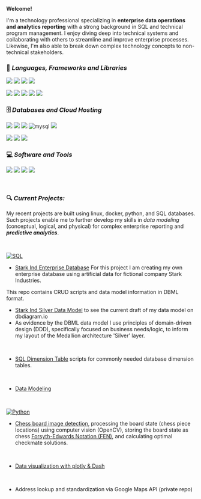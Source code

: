 **Welcome!** 

I'm a technology professional specializing in **enterprise data operations and analytics reporting** with a strong background in SQL and technical program management. I enjoy diving deep into technical systems and collaborating with others to streamline and improve enterprise processes. Likewise, I'm also able to break down complex technology concepts to non-technical stakeholders.
<br>

### 🧰 ***Languages, Frameworks and Libraries***

<p>
    <img src="https://img.shields.io/badge/Shell_Script-121011?style=for-the-badge&logo=gnu-bash&logoColor=white" /> 
    <img src="https://img.shields.io/badge/Docker-2CA5E0?style=for-the-badge&logo=docker&logoColor=white"/> 
    <img src="https://img.shields.io/badge/Apache_Kafka-231F20?style=for-the-badge&logo=apache-kafka&logoColor=white"/> 
    <img src="https://img.shields.io/badge/Apache_Spark-FFFFFF?style=for-the-badge&logo=apachespark&logoColor=#E35A16">
</p>

<p>
    <img src="https://img.shields.io/badge/Python-FFD43B?style=for-the-badge&logo=python&logoColor=blue" />
    <img src="https://img.shields.io/badge/Numpy-777BB4?style=for-the-badge&logo=numpy&logoColor=white" /> 
    <img src="https://img.shields.io/badge/Pandas-2C2D72?style=for-the-badge&logo=pandas&logoColor=white" />  
    <img src="https://img.shields.io/badge/Plotly-239120?style=for-the-badge&logo=plotly&logoColor=white" />
    <img src="https://img.shields.io/badge/OpenCV-27338e?style=for-the-badge&logo=OpenCV&logoColor=white" /> 
</p>

### 🗄️ ***Databases and Cloud Hosting***

<p>
    <img src="https://img.shields.io/badge/PostgreSQL-316192?style=for-the-badge&logo=postgresql&logoColor=white" />
    <img src="https://img.shields.io/badge/PLSQL-F80000?style=for-the-badge&logo=oracle&logoColor=black" /> 
    <img src="https://img.shields.io/badge/Microsoft_SQL_Server-CC2927?style=for-the-badge&logo=microsoft-sql-server&logoColor=white" />
    <img alt="mysql" src="https://img.shields.io/badge/MySQL-005C84?style=for-the-badge&logo=mysql&logoColor=white">
    <img src="https://img.shields.io/badge/Sqlite-003B57?style=for-the-badge&logo=sqlite&logoColor=white" />  
</p>

<p>
    <img src="https://img.shields.io/badge/Amazon AWS-FF9900?style=for-the-badge&logo=amazonaws&logoColor=white" />
    <img src="https://img.shields.io/badge/microsoft%20azure-0089D6?style=for-the-badge&logo=microsoft-azure&logoColor=white" />  
    <img src="https://img.shields.io/badge/Google_Cloud-4285F4?style=for-the-badge&logo=google-cloud&logoColor=white" /> 
</p>


### 💻 ***Software and Tools***

<p>
    <img src="https://img.shields.io/badge/GitHub-100000?style=for-the-badge&logo=github&logoColor=white" />  
    <img src="https://img.shields.io/badge/PyCharm-000000.svg?&style=for-the-badge&logo=PyCharm&logoColor=white" />
    <img src="https://img.shields.io/badge/Jupyter-F37626.svg?&style=for-the-badge&logo=Jupyter&logoColor=white" />
    <img src="https://img.shields.io/badge/Postman-FF6C37?style=for-the-badge&logo=Postman&logoColor=white"/> 
</p>

<br>

### 🔍 ***Current Projects:***

My recent projects are built using linux, docker, python, and SQL databases. Such projects enable me to further develop my skills in *data modeling* (conceptual, logical, and physical) for complex enterprise reporting and ***predictive analytics***.

<br>
  
<p><a href="https://github.com/search?q=user%3ADenverCoder1+language%3Asql"><img alt="SQL" src="https://custom-icon-badges.demolab.com/badge/SQL-025E8C.svg?logo=database&logoColor=white"></a></p>
    
- [Stark Ind Enterprise Database](https://github.com/sean-gits-py/stark_corp_dataset/tree/main) For this project I am creating my own enterprise database using artificial data for fictional company Stark Industries.

This repo contains CRUD scripts and data model information in DBML format.
* [Stark Ind Silver Data Model](https://dbdiagram.io/d/enterprise-data-model-65fda536ae072629ceba2dbb) to see the current draft of my data model on dbdiagram.io
* As evidence by the DBML data model I use principles of domain-driven design (DDD), specifically focused on business needs/logic, to inform my layout of the Medallion architecture 'Silver' layer.
  
<br>

- [SQL Dimension Table](https://github.com/sean-gits-py/sql_dimension_tables) scripts for commonly needed database dimension tables.
  
<br>

- [Data Modeling](https://github.com/sean-gits-py/sql_dimension_tables/tree/main/data_models)

<br>

<p><a href="https://github.com/search?q=user%3ADenverCoder1+language%3Apython"><img alt="Python" src="https://img.shields.io/badge/Python-14354C.svg?logo=python&logoColor=white"></a></p>

- [Chess board image detection](https://github.com/sean-gits-py/chess), processing the board state (chess piece locations) using computer vision (OpenCV), storing the board state as chess [Forsyth-Edwards Notation (FEN)](https://www.chess.com/terms/fen-chess), and calculating optimal checkmate solutions.

<br>

- [Data visualization with plotly & Dash](https://github.com/sean-gits-py/dash_plotly_templates)

<br>

- Address lookup and standardization via Google Maps API (private repo)
